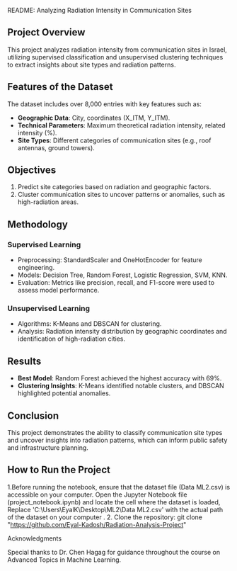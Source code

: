 README: Analyzing Radiation Intensity in Communication Sites 

## Project Overview  
This project analyzes radiation intensity from communication sites in Israel, utilizing supervised classification and unsupervised clustering techniques to extract insights about site types and radiation patterns.  

## Features of the Dataset  
The dataset includes over 8,000 entries with key features such as:  
- **Geographic Data**: City, coordinates (X_ITM, Y_ITM).  
- **Technical Parameters**: Maximum theoretical radiation intensity, related intensity (%).  
- **Site Types**: Different categories of communication sites (e.g., roof antennas, ground towers).  

## Objectives  
1. Predict site categories based on radiation and geographic factors.  
2. Cluster communication sites to uncover patterns or anomalies, such as high-radiation areas.  

## Methodology  
### Supervised Learning  
- Preprocessing: StandardScaler and OneHotEncoder for feature engineering.  
- Models: Decision Tree, Random Forest, Logistic Regression, SVM, KNN.  
- Evaluation: Metrics like precision, recall, and F1-score were used to assess model performance.  

### Unsupervised Learning  
- Algorithms: K-Means and DBSCAN for clustering.  
- Analysis: Radiation intensity distribution by geographic coordinates and identification of high-radiation cities.  

## Results  
- **Best Model**: Random Forest achieved the highest accuracy with 69%.  
- **Clustering Insights**: K-Means identified notable clusters, and DBSCAN highlighted potential anomalies.  

## Conclusion  
This project demonstrates the ability to classify communication site types and uncover insights into radiation patterns, which can inform public safety and infrastructure planning.  

## How to Run the Project  
1.Before running the notebook, ensure that the dataset file (Data ML2.csv) is accessible on your computer.
Open the Jupyter Notebook file (project_notebook.ipynb) and locate the cell where the dataset is loaded, Replace 'C:\\Users\\EyalK\\Desktop\\ML2\\Data ML2.csv' with the actual path of the dataset on your computer .
2. Clone the repository:
git clone "https://github.com/Eyal-Kadosh/Radiation-Analysis-Project"


Acknowledgments

Special thanks to Dr. Chen Hagag for guidance throughout the course on Advanced Topics in Machine Learning.

